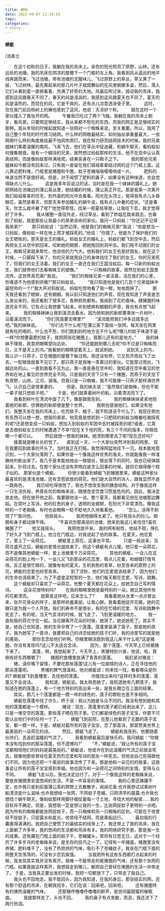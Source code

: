 ```yaml
---
title: 蜻蜓
date: 2022-09-07 21:10:53
tags:
categories: 
- story
---
```


#### 蜻蜓
/汤素兰

　　在这个初秋的日子，我躺在我的吊床上。金色的阳光照亮了原野，山林，还有远处的池塘。我的吊床在阴凉的屋檐下一个门框的左上角。<!--more-->我看到风从遥远的地平线奔跳而来，飞过池塘，带有池塘的泥腥味儿，飞过原野上的草丛，草又黄了一层，飞过树林，最先黄起来的那几片叶子就跳舞似的在风里婀娜多姿，然后，落入它们从春到夏一直俯看着、充满了好奇的大地。风最后吹过来，摇动我的吊床，我感到这风跟春天不同了，春天的风是湿润的，我感到这风跟夏天也不同了，夏天的风是温热的，而现在的风，它是干爽的，还有点儿凉意透进骨子里。
　　这时，住在我门前白杨树上的蝉也感到了这风，他说：天凉好个秋。
　　就在这时一个家伙撞入了我张开的网。
　　午餐我已吃过了两个飞蛾。我躺在我的吊床上剔牙，看风景。只要网足够结实，我从来都不愁吃的东西。而我的网正是足够结实的那种。我从年轻的时候起就知道一张网对一个蜘蛛来说，至关重要。所以，我用了自己整个年轻的时代练习结网。什么样的网眼最结实，如何抽丝承重量最大，一张网用什么样的角度悬挂最不怕风吹雨打。我在努力研究结网技术的时候，我的兄弟姐妹们乘着温暖的南风，飞来飞去，他们在草丛中捉迷藏，和蜗牛聊天，看蚂蚁如何搜集粮食。我有一个糊涂的兄弟，居然想过蚂蚁那样的生活，他不在空中认认真真结网，而是像蚂蚁那样满地爬，结果丧身在一只鞋子之下。
　　我的那些兄弟姐妹如今都没有回来过。只有我一直留在我们祖祖辈辈结过网的这个门框上面。这儿靠近肥料堆，门框里是猪圈和牛圈，蚊子苍蝇嗡嗡嘤嘤响成一片。
　　肥料的味道当然不是很好闻。但是，对于闻惯了肥料的鼻子，如果没有这种味道，也会觉得缺点儿什么。
　　这是我多年前说过的话，当时是在我一个妹妹的婚礼上。她把网结在池塘边的蒲公英丛里，她结婚的时候，蒲公英正开花。那是我第一次离开我们祖祖辈辈的住宅，到外面的阳光中去看看。阳光在头顶上，晃得我有点儿头昏眼花，虽然是春天，但那天来参加婚礼的蜗牛说，我有点儿中暑的症状。“还是春天，你怎么就中暑了呢?”他觉得奇怪，找来一把夏枯草根，让我吃下去，我才觉得好了许多。
　　我从猪圈一直往外走，经过草丛，看到了蚱蜢在跳来跳去，也看到了蚂蚁，就是那些让我最小的弟弟丧命的家伙。我问一只蚂蚁：“你还记不记得我弟弟?”
　　那只蚂蚁说：“当然记得，他是我们的蜘蛛兄弟!”我说：“他是想当一只蚂蚁，像蚂蚁一样在地上爬才被踩死的。”他说：“你错了，他是为了保护我们的女王牺牲的。那天是女王的婚礼。蚂蚁女王的婚礼上，蚂蚁们都飞到空中去，然后再把女王从空中抓回来，咬断她的翅膀，把她拖回到洞中去。我们拖不动我们的女王，蜘蛛兄弟就来帮忙，他说他的力气大。他和我们的女王也是好朋友。就在这个时候，一只脚踩下来了，你的兄弟就用自己的身体挡住了我们的女王。你的兄弟死了，但我们的女王活着。我们的女王一直还在我们王国当蚁后。每一只新的蚂蚁出生，我们就带他们去看蜘蛛王的塑像。”
　　“一只蜘蛛的故事，居然在蚂蚁王国里流传。这世界真荒唐!”我说。
　　“我们的蜘蛛兄弟一直活着，活在我们的心里，你难道不为他感到骄傲?”那只蚂蚁说。
　　“我只知道他是我们几百个兄弟姐妹中最短命的一个!”我大声对蚂蚁说。
蚂蚁吃惊地看了我一眼，匆匆跑掉了。
　　那天我还看到了蟋蟀，还有蝈蝈。我以前只知道他们的声音。现在我知道了声音是怎么发出来的。我还看到了很多花，各种颜色都有。我闻到了花的香味。跟猪圈的味道完全不同，它有点让我想要飞起来。听到蟋蟀和蝈蝈的声音，我也有点想飞起来。
　　我的蜘蛛妹妹让我到溪流去看水。因为她和她的新郎要乘坐一片树叶，沿着溪流而下。
　　“你们究竟要去哪里?”
　　“溪流能把我们冲多远就多远吧。”我的妹妹说。
　　“你们去干什么呢?在蒲公英下面结一张网，每天坐在网里就有吃的喝的，什么也不愁，你们跑到别的地方去干什么呢?哪儿的蚊子味道不是一样?你想要最肥的蚊子，就把网张在猪圈上，我那儿还有的是地方。”
　　我的妹妹不理我，故意把眼睛望向远处。
　　“你还能跑到哪儿去呢?你不过是只蜘蛛而已，又不是天上的鸟。”我看她的眼睛望着天上，就讽刺她。
　　说到天上的鸟，我认识一只燕子，它在猪圈的屋檐下躲过雨。雨还没有停，它又剪开雨丝飞了出去，一眨眼我就看不见它了。那只燕子是我唯一羡慕过的家伙。它能穿过雨丝，飞越远处的山，一直到我看不见为止。我一直是悬在空中的，我知道在空中看见的世界和在地上看见的世界完全不同。只是我的天空下只有一个猪圈，而燕子的天空下有原野，山岗，江河，湖海。但我只是一只蜘蛛，我不可能像一只燕子那样满世界飞。认识自己是很重要的。
　　但是，我的妹夫说：“虽然我们是蜘蛛，但也不能一辈子就只想蚊子吧。”
　　于是，他们就乘着树叶的船，沿着清流而下了。
　　我看到树叶在清流中旋了几下，像是跟我告别。
　　我的蜘蛛妹妹紧紧地抱着她的新郎，仿佛她的新郎便是整个世界。
　　我倒也感谢他们。如果没有他们，我整天坐在我的吊床上，吃完蚊子、蛾子，就不知道该干什么了。我现在倒也有东西可以想一想，想我的弟弟，他究竟是想抓到一只肥硕的蚂蚁当晚餐吃被踩死的呢?还是想变成一只蚂蚁，想加入到蚂蚁的军团中去时被踩死的呢?或者，它真是去救蚂蚁女王的时候遭遇了不幸?现在关于他的死，有三个不同的版本，你相信哪一个都可以。
　　然后就想一想我的妹妹。她漂到哪里去了呢?现在还好吗?
　　接着就是睡长长的觉了。
　直到这一天，一个大家伙突然冲到我的网里。
现在我要回到故事的开头了。当时我正在打盹，我觉得网猛地往下一沉，我本能地意识到，一个大家伙落网了。如果你是一个像我这样优秀的渔夫，你就能像我一样准确地判断出来了。我几乎是本能地抛出一根银丝，银丝落下的同时，我也已经弹跳起来，扑将过去。在那个家伙还没有弄明白是怎么回事的时候，就将它捆得像个粽子似的。
那家伙是个蜻蜓。
　　你很少能看到蜻蜓飞到猪圈里来。蜻蜓这种家伙最喜欢的是清浅池塘，还有含苞欲放的荷花。他们是大自然的诗人，跟我显然不是一路角色。
　　我已经吃得很饱了，我也不想改变我的膳食结构。对于像我这样一只生活优裕，养尊处优的蜘蛛来说，随便改变饮食习惯是危险的。因此，我决定放走他。但在放开他之前，我要跟他谈一谈。整个夏天，我都看见他在池塘那边舞蹈。在荷叶上写诗。他的红色的身子，透明的金翅膀，在阳光下非常漂亮。像我这样的一个老蜘蛛，有时也会眼睛一眨不眨地久久地看着他。
　　“怎么，活得不耐烦了?”我问他。
　　他摇摇头。
　　我把他捆得太紧了。他只有摇头的份儿。翅膀和身子都动弹不得。
　　“不喜欢你那美丽的池塘，想来到我这儿来住住?喜欢猪圈了?”
　　他又摇摇头。
　　我把他放开来。
我的网有粘性，他站不稳，挣扎了好久才飞到门框上。他立在门框边，对我说起了他的故事。
   在夏天，他恋爱了，爱上了一朵荷花。
　　蜻蜓爱上荷花，这事也平常。
　　只是一般说来，当荷花盛开之后，蜻蜓的爱情也就结束了。但这个蜻蜓有点儿傻。他只爱一朵荷花，而不是像其他蜻蜓一样，爱上池塘里千万朵荷花。
　　其他的蜻蜓，一会儿在这朵荷花的脸上吻一下，一会儿又飞到那朵的花蕊里，吸点儿花蜜，和蝴蝶打情骂俏。反正是很忙碌的，就像匆匆的夏天，生机勃勃的青草，纷至沓来的原野上的花，蜻蜓的恋爱也纷至沓来。
　　到了凉秋，他们的恋爱就该结束了，因为他们的生命也该结束了。为了不虚度这短暂的一生，他们每天都在恋爱，写诗，跳舞。
　　这个蜻蜓却只喜欢了一朵荷花。他整个夏天都在花朵上，给她念自己写的情诗。
　　这朵花很特别吗?
　　在我的眼睛里她是最特别的一朵。她比其他所有的花都漂亮。
　　就算是这样吧。后来怎么了?
　　我看着她从水里一点点冒出来，张开花骨朵的样子，是那样娇羞美丽，让我心醉。我看着她绽开花瓣。她的花瓣只是为我一个人开放。我们的寿命不是很长，有的在忙碌的恋爱、写诗和跳舞中死去了，有的呢，当天气变凉的时候，就飞走了，飞到更温暖的地方。
　　我一直和我的荷花守在一起。当花瓣离开花朵的时候，她哭了。她说她死了。其实不是，她自己也知道，她的生命孕育了一个莲蓬。莲蓬里装满了莲子。那是她的孩子。我为她写了一首诗，我要把自己的诗念给她的孩子们听，我的诗里写的就是她的美丽。
　　那你去念给他们听啊。你糊里糊涂跑到我这儿来干什么呢?这是猪圈，你没有发现吗?这儿不太适合念诗。
　　因为，那个莲蓬，今天早上已经被摘下来了。
　　莲蓬，啊，我想起来了，今天早上，黑猪特别兴奋，他说，哈，我倒有好东西嚼嚼了!
　　猪圈的食槽里放满了青青的莲蓬。
　　我赶紧对猪说：
　　猪，请你嘴下留情，不要吃那些莲蓬!这儿有一位痴情的诗人，正在寻找他的那朵莲蓬呢。
　　黑猪的脾气很温和。他对蜻蜓说：你来找一找，看看哪朵是你的?
蜻蜓就飞到食槽里，去找他的莲蓬。
　　你能找出来吗?这样的多的莲蓬，莲蓬又不会说话。
　　我知道，蜻蜓说。我太熟悉她了。我知道她有几颗莲子，我知道在她的莲蓬上，有一个地方特别的高出来一些，是我长期立在上面的结果。
　　其实，那几十个莲蓬都是一模一样的绿色的，莲子的颗粒也差不多相同。
　　蜻蜓在莲蓬中找了许久，终于说：我以为她是与众不同的。我没有想到她和其他的莲蓬都是一个模样。
　　猪说：现在，莲蓬里的莲子都已经剥出来了，这儿只是一堆空空的莲蓬。那些莲子晒在院子里。它们都是绿色的莲子宝宝，你更不可能认出他们中的任何一个了。
　　蜻蜓飞到前院，在那儿他看到了无数的莲子宝宝，都一模一样。于是，蜻蜓对着所有的莲子宝宝，念了那首诗，那首赞美世界上最美丽的一朵荷花的诗。
　　然后，蜻蜓飞走了。
　　蜻蜓和我告别，他要随着伙伴们，去追赶温暖的气流了。
　　我看到蜻蜓最后是快乐的。我问蜻蜓：“你根本没有找到你的那朵莲蓬，你不遗憾吗?”
　　“不，”蜻蜓说，“我让所有的莲子宝宝都相信他们的妈妈是最美丽的。”
蜻蜓说，他或许在到达温暖的气流之前就会死去，就像他那些曾经在夏天热烈恋爱和写诗的朋友一样死去。但他说自己死得跟他们不同，因为他还把一个美丽的故事流传了下来。那是他和一朵花的的故事，这故事会让所有的莲子宝宝感到幸福。他也因为和一朵荷花之间特别的友情，变得与众不同。
　　蜻蜓飞走以后，我也决定远行了。对于一个像我这样的老蜘蛛来说，要放弃猪圈里安逸悠闲的生活，不是一件容易的事情。
　　我的心里还踌躇不定，也许我只是到前面蒲公英的原野上去散散步，闻闻花香;也许我想试试乘树叶船漂流是什么滋味;也许我想结一张网，不网蚊子苍蝇，只网清早的晨露;也许我也想找个蜗牛聊天，像蚂蚁那样用脚仔细仗量每一寸土地，寻找大地的秘密……我的目标并不确定。但是，我想我一定是想让我的一生，比张网捉蚊子更特别一点吧。因为所有的蜘蛛都能张网捉蚊子，而一只蜘蛛和另一只蜘蛛的区别，可能在于他曾经不捉蚊子，只捉露水和星光，他曾经不结网，而是乘船远行。
　　最初我的行囊塞得满满的。我把自己使惯了的最结实的线带上了。我还带上了我的吊床，我在上面躺了许多年，我的悠闲的生活都和吊床有关。我的网络研究手册，那是我一生的成果。还有藏在门框上面的蚊子干，苍蝇罐头，常将有日思无日，这对于一个经历了许多岁月的老蜘蛛来说，是生存的技巧之一了。记得有一年猪瘟，猪圈里没有养猪，肥料堆干了，没有了热烘烘的气味，吸引不了苍蝇蚊子，我张在门框下面的网整天空荡荡的，可没有少忍饥挨饿。
　　当我把所有这些东西都打点起来的时候，我发现其实我并没有离开。我唯一不能带走的是猪圈的气味，还有那个张网的门框。如果我就这样离开，我想我走到哪儿，都把自己曾经在猪圈的生活一并带走了。
于是，当我真正要出发的时候，我把一切都放下了，只带走了我自己。
　　我头也不回地走。我不能回头，因为我知道，在我的身后，那张结实的网，还有那个舒适的吊床，在朝我招手，它们在说：回来吧，回来吧。
　　还有猪圈特有的燠热温暖的气味。
　　还那猪呼噜噜呼噜噜的鼾声，是世间最甜蜜的催眠曲。
　　我就那样走了，头也不回。
　　我的鼻子有点发酸，而且，我还流下了两行热泪。
